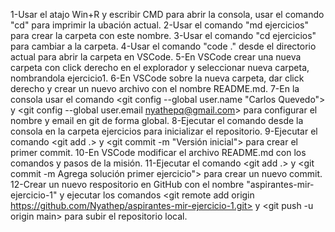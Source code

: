 1-Usar el atajo Win+R y escribir CMD para abrir la consola, usar el comando "cd" para imprimir la ubación actual.
2-Usar el comando "md ejercicios" para crear la carpeta con este nombre.
3-Usar el comando "cd ejercicios" para cambiar a la carpeta.
4-Usar el comando "code ." desde el directorio actual para abrir la carpeta en VSCode.
5-En VSCode crear una nueva carpeta con click derecho en el explorador y seleccionar nueva carpeta, nombrandola ejercicio1.
6-En VSCode sobre la nueva carpeta, dar click derecho y crear un nuevo archivo con el nombre README.md.
7-En la consola usar el comando <git config --global user.name "Carlos Quevedo"> y <git config --global user.email nyathepq@gmail.com> para configurar el nombre y email en git de forma global.
8-Ejecutar el comando desde la consola en la carpeta ejercicios para inicializar el repositorio.
9-Ejecutar el comando <git add .> y <git commit -m "Versión inicial"> para crear el primer commit.
10-En VSCode modificar el archivo README.md con los comandos y pasos de la misión.
11-Ejecutar el comando <git add .> y <git commit -m Agrega solución primer ejercicio"> para crear un nuevo commit.
12-Crear un nuevo respositorio en GitHub con el nombre "aspirantes-mir-ejercicio-1" y ejecutar los comandos <git remote add origin https://github.com/Nyathep/aspirantes-mir-ejercicio-1.git> y <git push -u origin main> para subir el repositorio local.